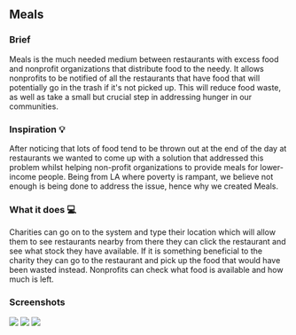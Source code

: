 ## Meals
### Brief

Meals is the much needed medium between restaurants with excess food and nonprofit organizations that distribute food to the needy. It allows nonprofits to be notified of all the restaurants that have food that will potentially go in the trash if it's not picked up. This will reduce food waste, as well as take a small but crucial step in addressing hunger in our communities.

### Inspiration 💡

After noticing that lots of food tend to be thrown out at the end of the day at restaurants we wanted to come up with a solution that addressed this problem whilst helping non-profit organizations to provide meals for lower-income people. Being from LA where poverty is rampant, we believe not enough is being done to address the issue, hence why we created Meals.

### What it does 💻

Charities can go on to the system and type their location which will allow them to see restaurants nearby from there they can click the restaurant and see what stock they have available. If it is something beneficial to the charity they can go to the restaurant and pick up the food that would have been wasted instead. Nonprofits can check what food is available and how much is left.

### Screenshots

<img src="https://challengepost-s3-challengepost.netdna-ssl.com/photos/production/software_photos/001/581/040/datas/gallery.jpg">
<img src="https://challengepost-s3-challengepost.netdna-ssl.com/photos/production/software_photos/001/581/042/datas/gallery.jpg">
<img src="https://challengepost-s3-challengepost.netdna-ssl.com/photos/production/software_photos/001/581/043/datas/gallery.jpg">
